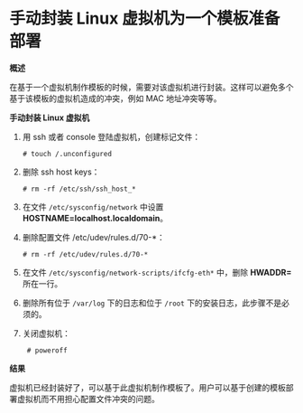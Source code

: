 # 手动封装 Linux 虚拟机为一个模板准备部署

**概述**

在基于一个虚拟机制作模板的时候，需要对该虚拟机进行封装。这样可以避免多个基于该模板的虚拟机造成的冲突，例如
MAC 地址冲突等等。

**手动封装 Linux 虚拟机**

1. 用 ssh 或者 console 登陆虚拟机，创建标记文件：

    ```# touch /.unconfigured```

2. 删除 ssh host keys：

    ```# rm -rf /etc/ssh/ssh_host_*```

3. 在文件 `/etc/sysconfig/network` 中设置
**HOSTNAME=localhost.localdomain**。

4. 删除配置文件 /etc/udev/rules.d/70-\*：

    ```# rm -rf /etc/udev/rules.d/70-*```

5. 在文件 `/etc/sysconfig/network-scripts/ifcfg-eth*` 中，删除 **HWADDR=**
所在一行。

6. 删除所有位于 `/var/log` 下的日志和位于 `/root`
下的安装日志，此步骤不是必须的。

7. 关闭虚拟机：

   ` # poweroff`

**结果**

虚拟机已经封装好了，可以基于此虚拟机制作模板了。用户可以基于创建的模板部署虚拟机而不用担心配置文件冲突的问题。
